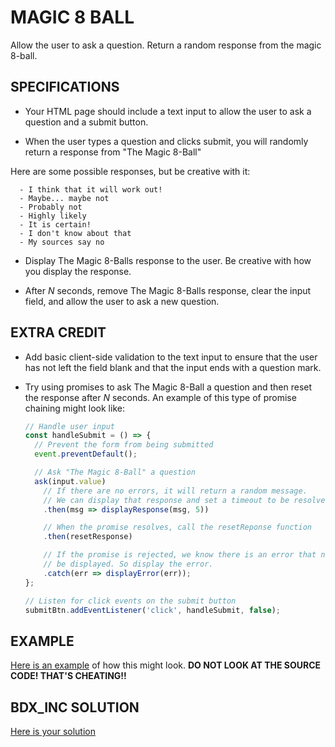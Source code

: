 # MAGIC 8 BALL
Allow the user to ask a question. Return a random response from the magic 8-ball.

## SPECIFICATIONS
  * Your HTML page should include a text input to allow the user to ask a question and a submit button.

  * When the user types a question and clicks submit, you will randomly return a response from "The Magic 8-Ball"

  Here are some possible responses, but be creative with it:

      - I think that it will work out!
      - Maybe... maybe not
      - Probably not
      - Highly likely
      - It is certain!
      - I don't know about that
      - My sources say no

  * Display The Magic 8-Balls response to the user. Be creative with how you display the response.

  * After *N* seconds, remove The Magic 8-Balls response, clear the input field, and allow the user to ask a new question.

## EXTRA CREDIT
  * Add basic client-side validation to the text input to ensure that the user has not left the field blank and that the input ends with a question mark.

  * Try using promises to ask The Magic 8-Ball a question and then reset the response after *N* seconds. An example of this type of promise chaining might look like:

      ```javascript
      // Handle user input
      const handleSubmit = () => {
        // Prevent the form from being submitted
        event.preventDefault();

        // Ask "The Magic 8-Ball" a question
        ask(input.value)
          // If there are no errors, it will return a random message.
          // We can display that response and set a timeout to be resolved in 5 seconds
          .then(msg => displayResponse(msg, 5))

          // When the promise resolves, call the resetReponse function
          .then(resetResponse)

          // If the promise is rejected, we know there is an error that needs to
          // be displayed. So display the error.
          .catch(err => displayError(err));
      };

      // Listen for click events on the submit button
      submitBtn.addEventListener('click', handleSubmit, false);
      ```

## EXAMPLE
[Here is an example](https://codepen.io/tophergates/full/dVmOXL/) of how this might look. **DO NOT LOOK AT THE SOURCE CODE! THAT'S CHEATING!!**

## BDX_INC SOLUTION
[Here is your solution](https://github.com/bdxinc/bdx_magic_8_ball)
